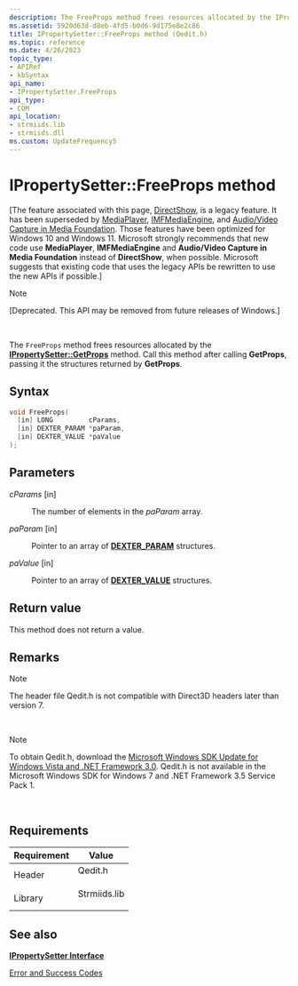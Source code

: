 ```yaml
---
description: The FreeProps method frees resources allocated by the IPropertySetter::GetProps method. Call this method after calling GetProps, passing it the structures returned by GetProps.
ms.assetid: 5920d63d-d8eb-4fd5-b0d6-9d175e8e2c86
title: IPropertySetter::FreeProps method (Qedit.h)
ms.topic: reference
ms.date: 4/26/2023
topic_type: 
- APIRef
- kbSyntax
api_name: 
- IPropertySetter.FreeProps
api_type: 
- COM
api_location: 
- strmiids.lib
- strmiids.dll
ms.custom: UpdateFrequency5
---
```


# IPropertySetter::FreeProps method

\[The feature associated with this page, [DirectShow](/windows/win32/directshow/directshow), is a legacy feature. It has been superseded by [MediaPlayer](/uwp/api/Windows.Media.Playback.MediaPlayer), [IMFMediaEngine](/windows/win32/api/mfmediaengine/nn-mfmediaengine-imfmediaengine), and [Audio/Video Capture in Media Foundation](windows/win32/medfound/audio-video-capture-in-media-foundation). Those features have been optimized for Windows 10 and Windows 11. Microsoft strongly recommends that new code use **MediaPlayer**, **IMFMediaEngine** and **Audio/Video Capture in Media Foundation** instead of **DirectShow**, when possible. Microsoft suggests that existing code that uses the legacy APIs be rewritten to use the new APIs if possible.\]

> [!Note]  
> \[Deprecated. This API may be removed from future releases of Windows.\]

 

The `FreeProps` method frees resources allocated by the [**IPropertySetter::GetProps**](ipropertysetter-getprops.md) method. Call this method after calling **GetProps**, passing it the structures returned by **GetProps**.

## Syntax


```C++
void FreeProps(
  [in] LONG         cParams,
  [in] DEXTER_PARAM *paParam,
  [in] DEXTER_VALUE *paValue
);
```



## Parameters

<dl> <dt>

*cParams* \[in\]
</dt> <dd>

The number of elements in the *paParam* array.

</dd> <dt>

*paParam* \[in\]
</dt> <dd>

Pointer to an array of [**DEXTER\_PARAM**](dexter-param.md) structures.

</dd> <dt>

*paValue* \[in\]
</dt> <dd>

Pointer to an array of [**DEXTER\_VALUE**](dexter-value.md) structures.

</dd> </dl>

## Return value

This method does not return a value.

## Remarks

> [!Note]  
> The header file Qedit.h is not compatible with Direct3D headers later than version 7.

 

> [!Note]  
> To obtain Qedit.h, download the [Microsoft Windows SDK Update for Windows Vista and .NET Framework 3.0](https://msdn.microsoft.com/windowsvista/bb980924.aspx). Qedit.h is not available in the Microsoft Windows SDK for Windows 7 and .NET Framework 3.5 Service Pack 1.

 

## Requirements



| Requirement | Value |
|--------------------|-----------------------------------------------------------------------------------------|
| Header<br/>  | <dl> <dt>Qedit.h</dt> </dl>      |
| Library<br/> | <dl> <dt>Strmiids.lib</dt> </dl> |



## See also

<dl> <dt>

[**IPropertySetter Interface**](ipropertysetter.md)
</dt> <dt>

[Error and Success Codes](error-and-success-codes.md)
</dt> </dl>

 

 




